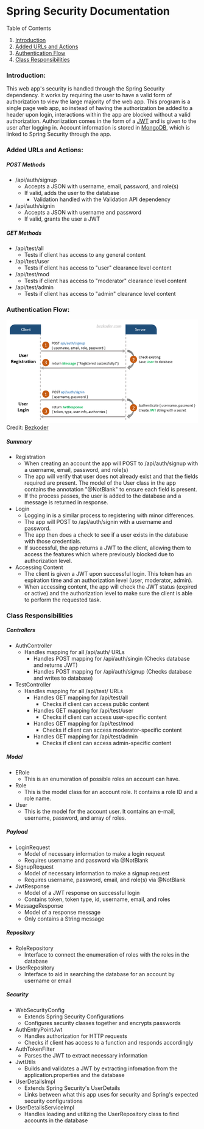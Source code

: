 # Spring Security Documentation

Table of Contents
1. [Introduction](#Introduction:)
2. [Added URLs and Actions](#Added-URLs-and-Actions:)
3. [Authentication Flow](#Authentication-Flow:)
4. [Class Responsibilities](#Class-Responsibilities:)


### **Introduction:**
This web app's security is handled through the Spring Security dependency. It works by requiring the user to have a valid form of authorization to view the large majority of the web app. This program is a single page web app, so instead of having the authorization be added to a header upon login, interactions within the app are blocked without a valid authorization. Authoriization comes in the form of a [JWT](JWT.md) and is given to the user after logging in. Account information is stored in [MongoDB](MONGODB.md), which is linked to Spring Security through the app.


### **Added URLs and Actions:**
##### POST Methods
* /api/auth/signup
    * Accepts a JSON with username, email, password, and role(s)
    * If valid, adds the user to the database
        * Validation handled with the Validation API dependency
* /api/auth/signin
    * Accepts a JSON with username and password
    * If valid, grants the user a JWT

##### GET Methods
* /api/test/all
    * Tests if client has access to any general content
* /api/test/user
    * Tests if client has access to "user" clearance level content
* /api/test/mod
    * Tests if client has access to "moderator" clearance level content
* /api/test/admin
    * Tests if client has access to "admin" clearance level content

### **Authentication Flow:**
!["authentication-flow"](../img/misc/securityflow.png)
Credit: [Bezkoder](https://bezkoder.com/spring-boot-jwt-authentication/)

##### Summary
* Registration
    * When creating an account the app will POST to /api/auth/signup with a username, email, password, and role(s)
    * The app will verify that user does not already exist and that the fields required are present. The model of the User class in the app contains the annotation "@NotBlank" to ensure each field is present.
    * If the process passes, the user is added to the database and a message is returned in response.
* Login
    * Logging in is a similar process to registering with minor differences.
    * The app will POST to /api/auth/signin with a username and password.
    * The app then does a check to see if a user exists in the database with those credentials.
    * If successful, the app returns a JWT to the client, allowing them to access the features which where previously blocked due to authorization level.
* Accessing Content
    * The client is given a JWT upon successful login. This token has an expiration time and an authorization level (user, moderator, admin).
    * When accessing content, the app will check the JWT status (expired or active) and the authorization level to make sure the client is able to perform the requested task.
    
    
### **Class Responsibilities**
##### Controllers
* AuthController
    * Handles mapping for all /api/auth/ URLs
        * Handles POST mapping for /api/auth/singin (Checks database and returns JWT)
        * Handles POST mapping for /api/auth/signup (Checks database and writes to database)
* TestController
    * Handles mapping for all /api/test/ URLs
        * Handles GET mapping for /api/test/all 
            * Checks if client can access public content
        * Handles GET mapping for /api/test/user 
            * Checks if client can access user-specific content
        * Handles GET mapping for /api/test/mod 
            * Checks if client can access moderator-specific content
        * Handles GET mapping for /api/test/admin 
            * Checks if client can access admin-specific content

##### Model
* ERole
    * This is an enumeration of possible roles an account can have.
* Role
    * This is the model class for an account role. It contains a role ID and a role name.
* User
    * This is the model for the account user. It contains an e-mail, username, password, and array of roles.

##### Payload
* LoginRequest
    * Model of necessary information to make a login request
    * Requires username and password via @NotBlank
* SignupRequest
    * Model of necessary information to make a signup request
    * Requires username, password, email, and role(s) via @NotBlank
* JwtResponse
    * Model of a JWT response on successful login
    * Contains token, token type, id, username, email, and roles
* MessageResponse
    * Model of a response message
    * Only contains a String message

##### Repository
* RoleRepository
    * Interface to connect the enumeration of roles with the roles in the database
* UserRepository
    * Interface to aid in searching the database for an account by username or email

##### Security
* WebSecurityConfig
    * Extends Spring Security Configurations
    * Configures security classes together and encrypts passwords
* AuthEntryPointJwt
    * Handles authorization for HTTP requests
    * Checks if client has access to a function and responds accordingly
* AuthTokenFilter
    * Parses the JWT to extract necessary information
* JwtUtils
    * Builds and validates a JWT by extracting infomation from the application.properties and the database
* UserDetailsImpl
    * Extends Spring Security's UserDetails
    * Links between what this app uses for security and Spring's expected security configurations
* UserDetailsServiceImpl
    * Handles loading and utilizing the UserRepository class to find accounts in the database